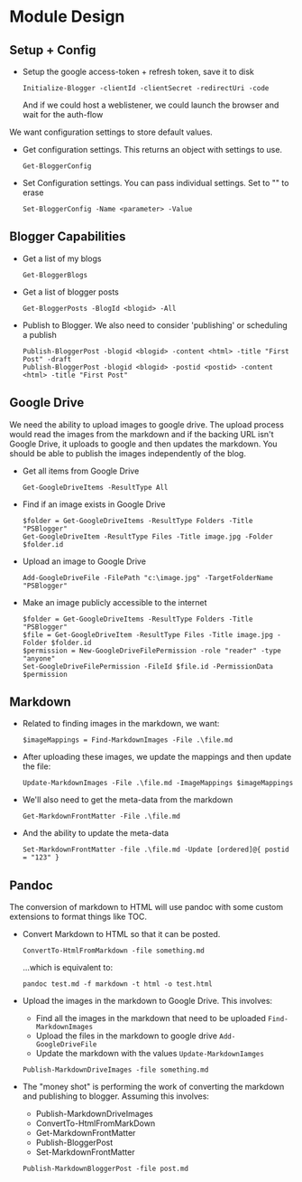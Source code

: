 # Module Design

## Setup + Config

- Setup the google access-token + refresh token, save it to disk

  ```
  Initialize-Blogger -clientId -clientSecret -redirectUri -code
  ```

  And if we could host a weblistener, we could launch the browser and wait for the auth-flow

We want configuration settings to store default values.

- Get configuration settings. This returns an object with settings to use.

  ```
  Get-BloggerConfig
  ```

- Set Configuration settings. You can pass individual settings. Set to "" to erase

  ```
  Set-BloggerConfig -Name <parameter> -Value
  ```


## Blogger Capabilities

- Get a list of my blogs
  
  ```
  Get-BloggerBlogs
  ```

- Get a list of blogger posts

  ```
  Get-BloggerPosts -BlogId <blogid> -All
  ```

- Publish to Blogger.  We also need to consider 'publishing' or scheduling a publish
  
  ```
  Publish-BloggerPost -blogid <blogid> -content <html> -title "First Post" -draft
  Publish-BloggerPost -blogid <blogid> -postid <postid> -content <html> -title "First Post"
  ```

## Google Drive

We need the ability to upload images to google drive. The upload process would read the images from the markdown and if the backing URL isn't Google Drive, it uploads to google and then updates the markdown. You should be able to publish the images independently of the blog.

- Get all items from Google Drive

  ```
  Get-GoogleDriveItems -ResultType All
  ```

- Find if an image exists in Google Drive

  ```
  $folder = Get-GoogleDriveItems -ResultType Folders -Title "PSBlogger"
  Get-GoogleDriveItem -ResultType Files -Title image.jpg -Folder $folder.id
  ```

- Upload an image to Google Drive

  ```
  Add-GoogleDriveFile -FilePath "c:\image.jpg" -TargetFolderName "PSBlogger"
  ```

- Make an image publicly accessible to the internet

  ```
  $folder = Get-GoogleDriveItems -ResultType Folders -Title "PSBlogger"
  $file = Get-GoogleDriveItem -ResultType Files -Title image.jpg -Folder $folder.id
  $permission = New-GoogleDriveFilePermission -role "reader" -type "anyone"
  Set-GoogleDriveFilePermission -FileId $file.id -PermissionData $permission
  ```

## Markdown

- Related to finding images in the markdown, we want:

  ```
  $imageMappings = Find-MarkdownImages -File .\file.md
  ```

- After uploading these images, we update the mappings and then update the file:

  ```
  Update-MarkdownImages -File .\file.md -ImageMappings $imageMappings
  ```

- We'll also need to get the meta-data from the markdown

  ```
  Get-MarkdownFrontMatter -File .\file.md
  ```

- And the ability to update the meta-data

  ```
  Set-MarkdownFrontMatter -file .\file.md -Update [ordered]@{ postid = "123" }

## Pandoc

The conversion of markdown to HTML will use pandoc with some custom extensions to format things like TOC.

- Convert Markdown to HTML so that it can be posted.

  ```
  ConvertTo-HtmlFromMarkdown -file something.md
  ```

  ...which is equivalent to:

  ```
  pandoc test.md -f markdown -t html -o test.html
  ```

- Upload the images in the markdown to Google Drive.  This involves:

  - Find all the images in the markdown that need to be uploaded `Find-MarkdownImages`
  - Upload the files in the markdown to google drive `Add-GoogleDriveFile`
  - Update the markdown with the values `Update-MarkdownIamges`

  ```
  Publish-MarkdownDriveImages -file something.md
  ```

- The "money shot" is performing the work of converting the markdown and publishing to blogger. Assuming this involves:
  
  - Publish-MarkdownDriveImages
  - ConvertTo-HtmlFromMarkDown
  - Get-MarkdownFrontMatter
  - Publish-BloggerPost
  - Set-MarkdownFrontMatter

  ```
  Publish-MarkdownBloggerPost -file post.md
  ```